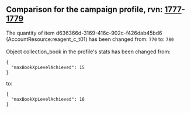 ## Comparison for the campaign profile, rvn: [1777](https://github.com/PRO100KatYT/FortniteProfileRevisions/tree/main/profiles/campaign/1777%20campaign.json)-[1779](https://github.com/PRO100KatYT/FortniteProfileRevisions/tree/main/profiles/campaign/1779%20campaign.json)

The quantity of item d636366d-3169-416c-902c-f426dab45bd6 (AccountResource:reagent_c_t01) has been changed from: `770` to: `780`
<br><br>
Object collection_book in the profile's stats has been changed from:

```
{
  "maxBookXpLevelAchieved": 15
}
```

to:

```
{
  "maxBookXpLevelAchieved": 16
}
```

<br><br>

